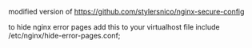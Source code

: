 modified version of https://github.com/stylersnico/nginx-secure-config

to hide nginx error pages add this to your virtualhost file
include /etc/nginx/hide-error-pages.conf;
